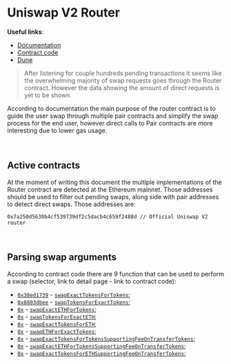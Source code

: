 # Uniswap V2 Router

**Useful links**:
- [Documentation](https://docs.uniswap.org/contracts/v2/reference/smart-contracts/router-02)
- [Contract code](https://github.com/Uniswap/v2-periphery/blob/master/contracts/UniswapV2Router02.sol)
- [Dune](https://dune.com/workspace/library/Uniswap%20V2%20Router)

> After listening for couple hundreds pending transactions it seems like the
> overwhelming majority of swap requests goes through the Router contract.
> However the data showing the amount of direct requests is yet to be shown.

According to documentation the main purpose of the router contract is to guide
the user swap through multiple pair contracts and simplify the swap process for
the end user, however direct calls to Pair contracts are more interesting due
to lower gas usage.

<br>

## Active contracts

At the moment of writing this document the multiple implementations of the
Router contract are detected at the Ethereum mainnet. Those addresses should be
used to filter out pending swaps, along side with pair addresses to detect
direct swaps. Those addresses are:

```
0x7a250d5630b4cf539739df2c5dacb4c659f2488d // Official Uniswap V2 router
```

<br>

## Parsing swap arguments

According to contract code there are 9 function that can be used to perform a 
swap (selector, link to detail page - link to contract code):

- [`0x38ed1739`](./router/swap_exact_tokens_for_tokens.md) - [`swapExactTokensForTokens`](https://github.com/Uniswap/v2-periphery/blob/master/contracts/UniswapV2Router02.sol#L224-L237);
- [`0x8803dbee`](./router/swap_tokens_for_exact_tokens.md) - [`swapTokensForExactTokens`](https://github.com/Uniswap/v2-periphery/blob/master/contracts/UniswapV2Router02.sol#L238-L251);
- [`0x`]() - [`swapExactETHForTokens`](https://github.com/Uniswap/v2-periphery/blob/master/contracts/UniswapV2Router02.sol#L252-L266);
- [`0x`]() - [`swapTokensForExactETH`](https://github.com/Uniswap/v2-periphery/blob/master/contracts/UniswapV2Router02.sol#L267-L283);
- [`0x`]() - [`swapExactTokensForETH`](https://github.com/Uniswap/v2-periphery/blob/master/contracts/UniswapV2Router02.sol#L284-L300);
- [`0x`]() - [`swapETHForExactTokens`](https://github.com/Uniswap/v2-periphery/blob/master/contracts/UniswapV2Router02.sol#L301-L317);
- [`0x`]() - [`swapExactTokensForTokensSupportingFeeOnTransferTokens`](https://github.com/Uniswap/v2-periphery/blob/master/contracts/UniswapV2Router02.sol#L339-L355);
- [`0x`]() - [`swapExactETHForTokensSupportingFeeOnTransferTokens`](https://github.com/Uniswap/v2-periphery/blob/master/contracts/UniswapV2Router02.sol#L356-L378);
- [`0x`]() - [`swapExactTokensForETHSupportingFeeOnTransferTokens`](https://github.com/Uniswap/v2-periphery/blob/master/contracts/UniswapV2Router02.sol#L379C14-L400);
